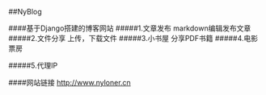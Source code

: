 ##NyBlog

####基于Django搭建的博客网站
#####1.文章发布
markdown编辑发布文章
#####2.文件分享
上传，下载文件
#####3.小书屋
分享PDF书籍
#####4.电影票房

#####5.代理IP

####网站链接
http://www.nyloner.cn

